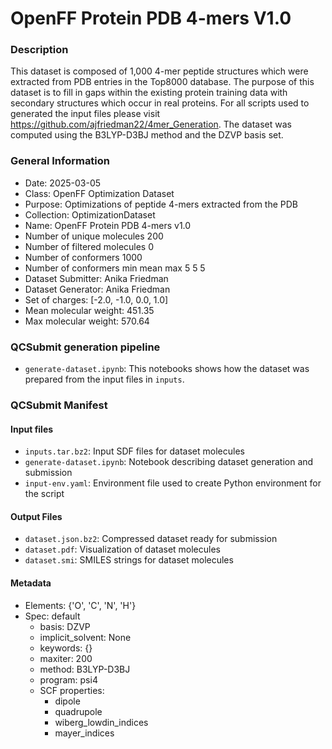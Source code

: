 # OpenFF Protein PDB 4-mers V1.0

### Description

This dataset is composed of 1,000 4-mer peptide structures which were extracted from PDB entries in the Top8000 database. The purpose of this dataset is to fill in gaps within the existing protein training data with secondary structures which occur in real proteins. For all scripts used to generated the input files please visit https://github.com/ajfriedman22/4mer_Generation. The dataset was computed using the B3LYP-D3BJ method and the DZVP basis set.

### General Information
- Date: 2025-03-05
- Class: OpenFF Optimization Dataset
- Purpose: Optimizations of peptide 4-mers extracted from the PDB
- Collection: OptimizationDataset
- Name: OpenFF Protein PDB 4-mers v1.0
- Number of unique molecules        200
- Number of filtered molecules     0 
- Number of conformers             1000 
- Number of conformers min mean max 5 5 5
- Dataset Submitter: Anika Friedman
- Dataset Generator: Anika Friedman
- Set of charges: [-2.0, -1.0, 0.0, 1.0]
- Mean molecular weight: 451.35
- Max molecular weight: 570.64

### QCSubmit generation pipeline

* `generate-dataset.ipynb`: This notebooks shows how the dataset was prepared from the
  input files in `inputs`.

### QCSubmit Manifest

#### Input files
* `inputs.tar.bz2`: Input SDF files for dataset molecules
* `generate-dataset.ipynb`: Notebook describing dataset generation and submission
* `input-env.yaml`: Environment file used to create Python environment for the script

#### Output Files
* `dataset.json.bz2`: Compressed dataset ready for submission
* `dataset.pdf`: Visualization of dataset molecules
* `dataset.smi`: SMILES strings for dataset molecules
 
#### Metadata
* Elements: {'O', 'C', 'N', 'H'}
* Spec: default
  * basis: DZVP
  * implicit_solvent: None
  * keywords: {}
  * maxiter: 200
  * method: B3LYP-D3BJ
  * program: psi4
  * SCF properties:
    * dipole
    * quadrupole
    * wiberg_lowdin_indices
    * mayer_indices

